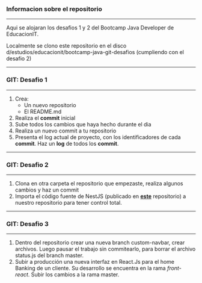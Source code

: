 ### Informacion sobre el repositorio
---
Aqui se alojaran los desafios 1 y 2 del Bootcamp Java Developer de EducacionIT.

Localmente se clono este repositorio en el disco d/estudios/educacionit/bootcamp-java-git-desafios (cumpliendo con el desafio 2)


---

### GIT: Desafio 1
---
1. Crea:
    - Un nuevo repositorio
    - El README.md
2. Realiza el **commit** inicial
3. Sube todos los cambios que haya hecho durante el dia
4. Realiza un nuevo commit a tu repositorio
5. Presenta el log actual de proyecto, con los identificadores de cada **commit**. Haz un **log** de todos los **commit**.

---

### GIT: Desafio 2
---
1. Clona en otra carpeta el repositorio que empezaste, realiza algunos cambios y haz un commit
2. Importa el código fuente de NestJS (publicado en **[este](https://github.com/nestjs/nest)** repositorio) a nuestro repositorio para tener control total.

---

### GIT: Desafio 3
---
1. Dentro del repositorio crear una nueva branch custom-navbar, crear archivos. Luego pausar el trabajo sin commitearlo, para borrar el archivo status.js del branch master.
2. Subir a producción una nueva interfaz en React.Js para el home Banking de un cliente. Su desarrollo se encuentra en la rama _*front-react*_. Subir los cambios a la rama master.
